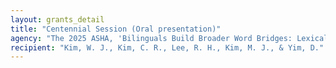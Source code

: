 ```yaml
---
layout: grants_detail
title: "Centennial Session (Oral presentation)"
agency: "The 2025 ASHA, 'Bilinguals Build Broader Word Bridges: Lexical Flexibility in Korean Monolingual and Korean-English Bilingual Children'"
recipient: "Kim, W. J., Kim, C. R., Lee, R. H., Kim, M. J., & Yim, D."
---
```

